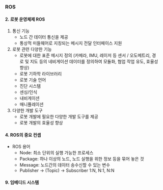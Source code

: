 ### ROS



#### 2. 로봇 운영체제 ROS

1. 통신 기능
   - 노드 간 데이터 통신을 제공
   - 통상적 미들웨어로 지칭되는 메시지 전달 인터페이스 지원
2. 로봇 관련 다양한 기능
   - 로봇에 대한 표준 메시지 정의 (카메라, IMU, 레이저 등 센서 / 오도메트리, 경로 및 지도 등의 네비게이션 데이터를 정의하여 모듈화, 협업 작업 유도, 효율성 향상)
   - 로봇 기하학 라이브러리
   - 로봇 기술 언어
   - 진단 시스템
   - 센싱/인식
   - 내비게이션
   - 매니퓰레이션
3. 다양한 개발 도구
   - 로봇 개발에 필요한 다양한 개발 도구를 제공
   - 로봇 개발의 효율성 향상



#### 4. ROS의 중요 컨셉

- ROS 용어
  - Node: 최소 단위의 실행 가능한 프로세스
  - Package: 하나 이상의 노드, 노드 실행을 위한 정보 등을 묶어 놓은 것
  - Message: 노드간의 데이터 송수신할 수 있는 변수
  - Publisher -> (Topic) -> Subscriber 1:N, N:1, N:N



#### 9. 임베디드 시스템

 